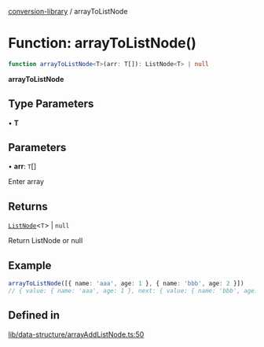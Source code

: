 [conversion-library](../globals.md) / arrayToListNode

# Function: arrayToListNode()

```ts
function arrayToListNode<T>(arr: T[]): ListNode<T> | null
```

**arrayToListNode**

<Badge type="tip" text="version: v0.0.4+" />

## Type Parameters

• **T**

## Parameters

• **arr**: `T`[]

Enter array

## Returns

[`ListNode`](../classes/ListNode.md)\<`T`\> \| `null`

Return ListNode or null

## Example

```ts
arrayToListNode([{ name: 'aaa', age: 1 }, { name: 'bbb', age: 2 }])
// { value: { name: 'aaa', age: 1 }, next: { value: { name: 'bbb', age: 2 }, next: null } }
```

## Defined in

[lib/data-structure/arrayAddListNode.ts:50](https://github.com/fxss5201/conversion-library/blob/main/lib/data-structure/arrayAddListNode.ts#L50)
